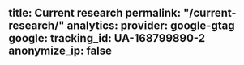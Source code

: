 title: Current research
permalink: "/current-research/"
analytics:
  provider: google-gtag
  google:
    tracking_id: UA-168799890-2
    anonymize_ip: false
---
